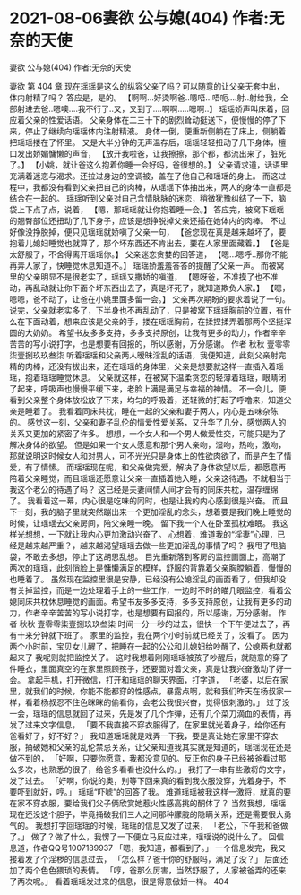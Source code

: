 # 2021-08-06妻欲 公与媳(404) 作者:无奈的天使



妻欲 公与媳(404) 作者:无奈的天使



妻欲 第 404 章
现在瑶瑶是这么的纵容父亲了吗？可以随意的让父亲无套中出，体内射精了吗？ 答应是，是的。
【啊啊...好烫啊爸..嗯唔...唔呃....射..射给我，全部射进去爸..嗯噢....我不行了..又，又到了....啊啊.....嗯啊..】 瑶瑶娇声叫床着，回应着父亲的性爱话语。
父亲身体在二三十下的剧烈耸动挺送下，便慢慢的停了下来，停止了继续向瑶瑶体内注射精液。 身体一倒，便重新侧躺在了床上，侧躺着把瑶瑶搂在了怀里。
又是大半分钟的无声温存后，瑶瑶轻轻扭动了几下身体，檀口发出娇媚慵懒的声音， 【放开我啦爸，让我擦擦，那个都，都流出来了，脏死了。】
【小姚，就让爸这么抱着你睡一会好吗，爸很想的。】 父亲请求道，话语里充满着迷恋与渴求。还拉过身边的空调被，盖在了他自己和瑶瑶的身上。 而这过程中，我都没有看到父亲把自己的肉棒，从瑶瑶下体抽出来，两人的身体一直都是结合在一起的。
瑶瑶听到父亲对自己含情脉脉的迷恋，稍微犹豫纠结了一下，脑袋上下点了点，说着， 【嗯，那瑶瑶就让你抱着睡一会。】 答应完，被窝下瑶瑶的翘臀部位还扭动了几下身子，应该是想挣脱掉父亲还插在她体内的肉棒。 不过好像没挣脱掉，便只见瑶瑶就娇嗔了父亲一句， 【爸您现在真是越来越坏了，要抱着儿媳妇睡觉也就算了，那个坏东西还不肯出去，要在人家里面藏着。】  【爸是太舒服了，不舍得离开瑶瑶你。】 父亲迷恋贪婪的回答道，
【嗯...嗯呼..那你不能再弄人家了，快睡觉休息知道不。】 瑶瑶娇羞羞答答的提醒了父亲一声。 而被窝里的父亲明显不是很老实了，瑶瑶又撒娇的嗔道， 【嗯呀爸，不准摸了也不准动，再乱动就让你下面个坏东西出去了，真是坏死了，就知道欺负人家。】  【嗯，嗯嗯，爸不动了，让爸在小姚里面多留一会。】 父亲再次期盼的要求着说了一句。
说完，父亲就老实多了，下半身也不再乱动了，只是被窝下瑶瑶胸前的位置，有什么在下面动着，想来应该是父亲的手，搂在瑶瑶胸前，在揉捏揉弄着那两个坚挺浑圆的大奶奶。 希望书友多多支持，多多支持原创，让我有更多的动力，作者辛辛苦苦的写小说打字，也是想要有回报的，所以感谢，万分感谢。 作者 秋秋 壹零零柒壹捌玖玖叁柒
听着瑶瑶和父亲两人暧昧淫乱的话语，我便知道，此刻父亲射完精的肉棒，还没有拔出来，还在瑶瑶的身体里，父亲是想要就这样一直插入着瑶瑶，抱着瑶瑶睡觉休息。
父亲就这样，在被窝下温柔贪恋的轻薄着瑶瑶，眼睛闭了起来，呼吸声也慢慢平缓下来，老脸上满是满足与幸福的神情。 不一会儿，便看到父亲整个身体放松放了下来，均匀的呼吸着，还轻微的打起了呼噜来，知道父亲是睡着了。
我看着同床共枕，睡在一起的父亲和妻子两人，内心是五味杂陈的。 感觉这一刻，父亲和妻子乱伦的情爱性爱关系，又升华了几分，感觉两人的关系又更加的紧密了许多。
想想，一个女人和一个男人做爱性交，可能只是为了解决身体的欲望。 但是如果一个女人愿意和那个男人亲吻，湿吻，热吻，激吻，那就说明这时候女人和对男人，可不光光只是身体上的性欲肉欲了，而是产生了情爱，有了情愫。  而瑶瑶现在呢，和父亲做完爱，解决了身体欲望以后，都愿意再陪着父亲睡觉，而且瑶瑶还愿意让父亲一直插着她入睡，父亲这待遇，不就相当于我这个老公的待遇了吗？ 这已经是夫妻间情人间才会有的同床共枕，温存缠绵了。
我看着这一幕，内心很是吃味的同时，也是让我的内心感到很是兴奋。
而且下一刻，我的脑子里就突然蹦出来一个更加淫乱的念头，想着要是我们晚上睡觉的时候，让瑶瑶去父亲房间，陪父亲睡一晚。 留下我一个人在卧室孤枕难眠。
我这样光想想，一下就让我内心更加激动兴奋了。 心想着，难道我的“淫妻”心理，已经是越来越严重？，越来越渴望瑶瑶去做一些更加淫乱的事情了吗？
我甩了甩脑袋，不敢去多想，停止了这胡思乱想。
目光重新落到客房的监控画面上，高潮了两次的瑶瑶，此刻俏脸上是慵懒满足的模样，舒服的背靠着父亲胸膛躺着，慢慢的也睡着了。
虽然现在监控里很是安静，已经没有公媳淫乱的画面看了，但我却没有关掉监控，而是一边处理着手上的一些工作，一边时不时的瞄几眼监控，看着公媳同床共枕休息睡觉的画面。希望书友多多支持，多多支持原创，让我有更多的动力，作者辛辛苦苦的写小说打字，也是想要有回报的，所以感谢，万分感谢。 作者 秋秋 壹零零柒壹捌玖玖叁柒
时间一分一秒的过去，很快一个下午便过去了，再有十来分钟就下班了。  家里的监控，我在两个小时前就已经关了，没看了。 因为两个小时前，宝贝女儿醒了，把睡在一起的公公和儿媳妇给吵醒了，公媳两也就都起来了 我呢则就把监控关了。
这时我想着刚刚瑶瑶被孩子吵醒后，就随意的穿了件睡衣，里面真空的在家里照顾孩子，还要面对着父亲，真是让我兴奋激动了好一会。
拿起手机，打开微信，打开和瑶瑶的聊天界面，打字道， 「老婆，以后在家里，就我们的时候，你能不能都穿的性感点，暴露点啊，就和我们昨天在杨叔家一样，看着杨叔忍不住色眯眯的偷看你，会老公我很兴奋，觉得很刺激的。」
过了没一会，瑶瑶的信息就回了过来，先是发了几个炸弹，还有几个菜刀滴血的表情，再发了过来文字信息， 「要不我直接不穿衣服得了，在家里就光着身子，给你还有爸看好了，好不好？」  我知道瑶瑶就是戏弄一下我，要是真让她在家里不穿衣服，捅破她和父亲的乱伦禁忌关系，让父亲知道我其实就是知道的，瑶瑶现在还是做不到的， 「好啊，只要你愿意，我都没意见的。反正你的身子已经被爸看过那么多次，也熟悉的很了，给爸多看看也没什么的。」 我打了一串有些激将的文字，发了过去。
「好啊，你说的奥，别等下回来真的看到我衣服没穿，光着身子，不要吓到就好，哼。」 瑶瑶“吓唬”的回答了我。
难道瑶瑶被我这样一激将，就真的要在家不穿衣服，要给我们父子俩欣赏她惹火性感高挑的酮体了？ 当然我想，瑶瑶现在还没这个胆子，毕竟捅破我们三人之间那种朦胧的隐瞒关系，还是需要很大勇气的。
我想打字回瑶瑶的时候，瑶瑶的信息又发了过来， 「老公，下午我和爸做了。」
做了？做了什么，我愣了一下便立马反应过来，瑶瑶说的说什么了。 回信息道，作者QQ号1007189937 「嗯，我知道，都看到了。」 一个信息发完，我又接着发了个淫秽的信息过去， 「怎么样？爸干你的舒服吗，满足了没？」 后面还加了两个色色猥琐的表情。
「哼，爸那么厉害，当然舒服了，人家被爸弄的还来了两次呢。」 看着瑶瑶发过来的信息，很是得意傲娇一样。 404


